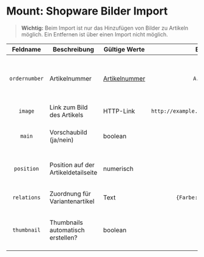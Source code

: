 

# Mount: Shopware Bilder Import


>**Wichtig:** Beim Import ist nur das Hinzufügen von Bilder zu Artikeln möglich. Ein Entfernen ist über einen Import nicht möglich.


| Feldname     | Beschreibung    | Gültige Werte  | Beispiel  | Besonderheiten |
| :---: | --- | --- | :---: | --- |
| `ordernumber` | Artikelnummer | [Artikelnummer](http://community.shopware.com/Artikelnummern-in-Shopware_detail_642.html) | `A.123-456` | Zur Identifizierung des Artikels, Artikelnummer vom Hauptartikel |
| `image` | Link zum Bild des Artikels | HTTP-Link | `http://example.com/pfad/zum/bild.jpg` | |
| `main` | Vorschaubild (ja/nein) | boolean | `0` | 0 = ist nicht Vorschaubild  , 1 = ist Vorschaubild |
| `position` | Position auf der Artikeldetailseite | numerisch | `2` | Bild mit kleinsten Wert steht an erster Stelle |
| `relations` | Zuordnung für Variantenartikel | Text | <code>{Farbe:Rot&#124;Größe:XL}</code> | Angabe immer in Form von {Gruppe:Option} |
| `thumbnail` | Thumbnails automatisch erstellen? | boolean | `1` | 0 = nein (Thumbnails müssen später manuell erstellt werden), 1 = ja |